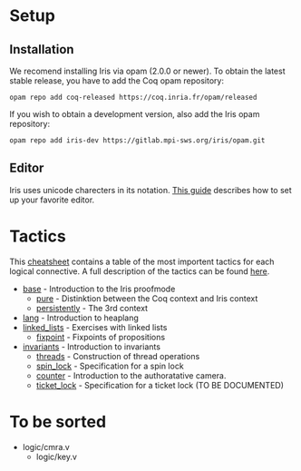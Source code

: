 # Setup
## Installation
We recomend installing Iris via opam (2.0.0 or
newer).  To obtain the latest stable release, you have to add the Coq opam
repository:

    opam repo add coq-released https://coq.inria.fr/opam/released

If you wish to obtain a development version, also add the Iris opam repository:

    opam repo add iris-dev https://gitlab.mpi-sws.org/iris/opam.git

## Editor
Iris uses unicode charecters in its notation. [This guide](https://gitlab.mpi-sws.org/iris/iris/-/blob/master/docs/editor.md) describes how to set up your favorite editor.

# Tactics
This [cheatsheet](/cheatsheet.md) contains a table of the most importent tactics for each logical connective. A full description of the tactics can be found [here](https://gitlab.mpi-sws.org/iris/iris/-/blob/master/docs/proof_mode.md).

- [base](/theories/base.v) - Introduction to the Iris proofmode
  - [pure](/theories/pure.v) - Distinktion between the Coq context and Iris context
  - [persistently](/theories/persistently.v) - The 3rd context
- [lang](/theories/lang.v) - Introduction to heaplang
- [linked_lists](/theories/linked_lists.v) - Exercises with linked lists
  - [fixpoint](/theories/fixpoint.v) - Fixpoints of propositions
- [invariants](/theories/invariants.v) - Introduction to invariants
  - [threads](/theories/threads.v) - Construction of thread operations
  - [spin_lock](/theories/spin_lock.v) - Specification for a spin lock
  - [counter](/theories/counter.v) - Introduction to the authoratative camera.
  - [ticket_lock](/theories/ticket_lock.v) - Specification for a ticket lock (TO BE DOCUMENTED)

# To be sorted
- logic/cmra.v
  - logic/key.v
